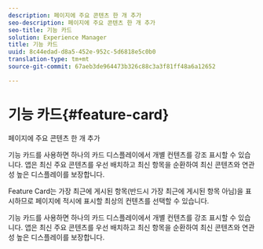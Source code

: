 ```yaml
---
description: 페이지에 주요 콘텐츠 한 개 추가
seo-description: 페이지에 주요 콘텐츠 한 개 추가
seo-title: 기능 카드
solution: Experience Manager
title: 기능 카드
uuid: 8c44edad-d8a5-452e-952c-5d6818e5c0b0
translation-type: tm+mt
source-git-commit: 67aeb3de964473b326c88c3a3f81ff48a6a12652

---
```



# 기능 카드{#feature-card}

페이지에 주요 콘텐츠 한 개 추가

기능 카드를 사용하면 하나의 카드 디스플레이에서 개별 컨텐츠를 강조 표시할 수 있습니다. 앱은 최신 주요 콘텐츠를 우선 배치하고 최신 항목을 순환하여 최신 콘텐츠와 연관성 높은 디스플레이를 보장합니다.

Feature Card는 가장 최근에 게시된 항목(반드시 가장 최근에 게시된 항목 아님)을 표시하므로 페이지에 적시에 표시할 최상의 컨텐츠를 선택할 수 있습니다.

기능 카드를 사용하면 하나의 카드 디스플레이에서 개별 컨텐츠를 강조 표시할 수 있습니다. 앱은 최신 주요 콘텐츠를 우선 배치하고 최신 항목을 순환하여 최신 콘텐츠와 연관성 높은 디스플레이를 보장합니다.
